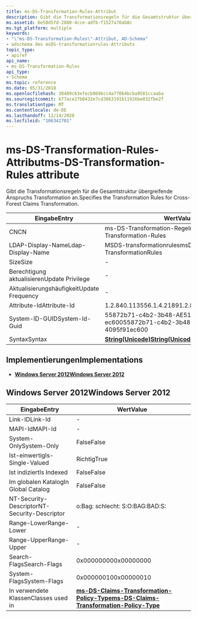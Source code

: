 ```yaml
---
title: ms-DS-Transformation-Rules-Attribut
description: Gibt die Transformationsregeln für die Gesamtstruktur übergreifende Anspruchs Transformation an.
ms.assetid: 6e58d5fd-2880-4cce-adfb-f1527a70ab8c
ms.tgt_platform: multiple
keywords:
- "\"ms-DS-Transformation-Rules\"-Attribut, AD-Schema"
- adschema des msDS-transformationrules-Attributs
topic_type:
- apiref
api_name:
- ms-DS-Transformation-Rules
api_type:
- Schema
ms.topic: reference
ms.date: 05/31/2018
ms.openlocfilehash: 38489c63efecb9696cc4a77064bcba9581ccaaba
ms.sourcegitcommit: b77ace27b0432e7cd3863191b11926be032fbe2f
ms.translationtype: MT
ms.contentlocale: de-DE
ms.lasthandoff: 12/14/2020
ms.locfileid: "106342701"
---
```

# <a name="ms-ds-transformation-rules-attribute"></a><span data-ttu-id="3099a-105">ms-DS-Transformation-Rules-Attribut</span><span class="sxs-lookup"><span data-stu-id="3099a-105">ms-DS-Transformation-Rules attribute</span></span>

<span data-ttu-id="3099a-106">Gibt die Transformationsregeln für die Gesamtstruktur übergreifende Anspruchs Transformation an.</span><span class="sxs-lookup"><span data-stu-id="3099a-106">Specifies the Transformation Rules for Cross-Forest Claims Transformation.</span></span>



| <span data-ttu-id="3099a-107">Eingabe</span><span class="sxs-lookup"><span data-stu-id="3099a-107">Entry</span></span> | <span data-ttu-id="3099a-108">Wert</span><span class="sxs-lookup"><span data-stu-id="3099a-108">Value</span></span> |
|-------------------|---------------------------------------------|
| <span data-ttu-id="3099a-109">CN</span><span class="sxs-lookup"><span data-stu-id="3099a-109">CN</span></span>                | <span data-ttu-id="3099a-110">ms-DS-Transformation-Regeln</span><span class="sxs-lookup"><span data-stu-id="3099a-110">ms-DS-Transformation-Rules</span></span>                  |
| <span data-ttu-id="3099a-111">LDAP-Display-Name</span><span class="sxs-lookup"><span data-stu-id="3099a-111">Ldap-Display-Name</span></span> | <span data-ttu-id="3099a-112">MSDS-transformationrules</span><span class="sxs-lookup"><span data-stu-id="3099a-112">msDS-TransformationRules</span></span>                    |
| <span data-ttu-id="3099a-113">Size</span><span class="sxs-lookup"><span data-stu-id="3099a-113">Size</span></span>              | \-                                          |
| <span data-ttu-id="3099a-114">Berechtigung aktualisieren</span><span class="sxs-lookup"><span data-stu-id="3099a-114">Update Privilege</span></span>  | \-                                          |
| <span data-ttu-id="3099a-115">Aktualisierungshäufigkeit</span><span class="sxs-lookup"><span data-stu-id="3099a-115">Update Frequency</span></span>  | \-                                          |
| <span data-ttu-id="3099a-116">Attribute-Id</span><span class="sxs-lookup"><span data-stu-id="3099a-116">Attribute-Id</span></span>      | <span data-ttu-id="3099a-117">1.2.840.113556.1.4.2189</span><span class="sxs-lookup"><span data-stu-id="3099a-117">1.2.840.113556.1.4.2189</span></span>                     |
| <span data-ttu-id="3099a-118">System-ID-GUID</span><span class="sxs-lookup"><span data-stu-id="3099a-118">System-Id-Guid</span></span>    | <span data-ttu-id="3099a-119">55872b71-c4b2-3b48-AE51-4095, ec600</span><span class="sxs-lookup"><span data-stu-id="3099a-119">55872b71-c4b2-3b48-ae51-4095f91ec600</span></span>        |
| <span data-ttu-id="3099a-120">Syntax</span><span class="sxs-lookup"><span data-stu-id="3099a-120">Syntax</span></span>            | [<span data-ttu-id="3099a-121">**String(Unicode)**</span><span class="sxs-lookup"><span data-stu-id="3099a-121">**String(Unicode)**</span></span>](s-string-unicode.md) |



## <a name="implementations"></a><span data-ttu-id="3099a-122">Implementierungen</span><span class="sxs-lookup"><span data-stu-id="3099a-122">Implementations</span></span>

-   [<span data-ttu-id="3099a-123">**Windows Server 2012**</span><span class="sxs-lookup"><span data-stu-id="3099a-123">**Windows Server 2012**</span></span>](#windows-server-2012)

## <a name="windows-server-2012"></a><span data-ttu-id="3099a-124">Windows Server 2012</span><span class="sxs-lookup"><span data-stu-id="3099a-124">Windows Server 2012</span></span>



| <span data-ttu-id="3099a-125">Eingabe</span><span class="sxs-lookup"><span data-stu-id="3099a-125">Entry</span></span> | <span data-ttu-id="3099a-126">Wert</span><span class="sxs-lookup"><span data-stu-id="3099a-126">Value</span></span> |
|------------------------|-----------------------------------------------------------------------------------------------------|
| <span data-ttu-id="3099a-127">Link-ID</span><span class="sxs-lookup"><span data-stu-id="3099a-127">Link-Id</span></span>                | \-                                                                                                  |
| <span data-ttu-id="3099a-128">MAPI-Id</span><span class="sxs-lookup"><span data-stu-id="3099a-128">MAPI-Id</span></span>                | \-                                                                                                  |
| <span data-ttu-id="3099a-129">System-Only</span><span class="sxs-lookup"><span data-stu-id="3099a-129">System-Only</span></span>            | <span data-ttu-id="3099a-130">False</span><span class="sxs-lookup"><span data-stu-id="3099a-130">False</span></span>                                                                                               |
| <span data-ttu-id="3099a-131">Ist-einwertig</span><span class="sxs-lookup"><span data-stu-id="3099a-131">Is-Single-Valued</span></span>       | <span data-ttu-id="3099a-132">Richtig</span><span class="sxs-lookup"><span data-stu-id="3099a-132">True</span></span>                                                                                                |
| <span data-ttu-id="3099a-133">Ist indiziert</span><span class="sxs-lookup"><span data-stu-id="3099a-133">Is Indexed</span></span>             | <span data-ttu-id="3099a-134">False</span><span class="sxs-lookup"><span data-stu-id="3099a-134">False</span></span>                                                                                               |
| <span data-ttu-id="3099a-135">Im globalen Katalog</span><span class="sxs-lookup"><span data-stu-id="3099a-135">In Global Catalog</span></span>      | <span data-ttu-id="3099a-136">False</span><span class="sxs-lookup"><span data-stu-id="3099a-136">False</span></span>                                                                                               |
| <span data-ttu-id="3099a-137">NT-Security-Descriptor</span><span class="sxs-lookup"><span data-stu-id="3099a-137">NT-Security-Descriptor</span></span> | <span data-ttu-id="3099a-138">o:Bag: schlecht: S:</span><span class="sxs-lookup"><span data-stu-id="3099a-138">O:BAG:BAD:S:</span></span>                                                                                        |
| <span data-ttu-id="3099a-139">Range-Lower</span><span class="sxs-lookup"><span data-stu-id="3099a-139">Range-Lower</span></span>            | \-                                                                                                  |
| <span data-ttu-id="3099a-140">Range-Upper</span><span class="sxs-lookup"><span data-stu-id="3099a-140">Range-Upper</span></span>            | \-                                                                                                  |
| <span data-ttu-id="3099a-141">Search-Flags</span><span class="sxs-lookup"><span data-stu-id="3099a-141">Search-Flags</span></span>           | <span data-ttu-id="3099a-142">0x00000000</span><span class="sxs-lookup"><span data-stu-id="3099a-142">0x00000000</span></span>                                                                                          |
| <span data-ttu-id="3099a-143">System-Flags</span><span class="sxs-lookup"><span data-stu-id="3099a-143">System-Flags</span></span>           | <span data-ttu-id="3099a-144">0x00000010</span><span class="sxs-lookup"><span data-stu-id="3099a-144">0x00000010</span></span>                                                                                          |
| <span data-ttu-id="3099a-145">In verwendete Klassen</span><span class="sxs-lookup"><span data-stu-id="3099a-145">Classes used in</span></span>        | [<span data-ttu-id="3099a-146">**ms-DS-Claims-Transformation-Policy-Type**</span><span class="sxs-lookup"><span data-stu-id="3099a-146">**ms-DS-Claims-Transformation-Policy-Type**</span></span>](c-msds-claimstransformationpolicytype.md)<br/> |



 

 





